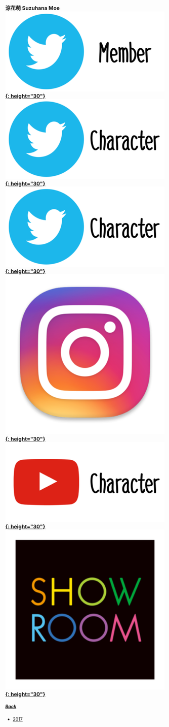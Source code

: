 ### 涼花萌 Suzuhana Moe [![twitter_@moepiyo_227](../../../Img/Icon_Twitter_Mem.PNG){: height="30"}](https://twitter.com/moepiyo_227) [![twitter_@_mikamikamiki](../../../Img/Icon_Twitter_Char.PNG){: height="30"}](https://twitter.com/_mikamikamiki) [![twitter_@tamago_227](../../../Img/Icon_Twitter_Char.PNG){: height="30"}](https://twitter.com/tamago_227) [![instagram_@moepiyo227](../../../Img/Icon_Instagram.PNG){: height="30"}](https://www.instagram.com/moepiyo227/) [![youtube](../../../Img/Icon_Youtube_Char.PNG){: height="30"}](https://www.youtube.com/channel/UCpqYEiR0c1ZJdU29TKalysA) [![showroom_digital_idol_20](../../../Img/Icon_Showroom.PNG){: height="30"}](https://www.showroom-live.com/room/profile?room_id=87776) 
##### [Back](../../../readme.md)

- [2017](Moe2017.md)
